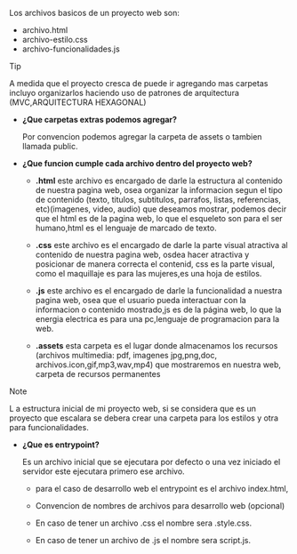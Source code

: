 Los archivos basicos de un proyecto web son:
- archivo.html
- archivo-estilo.css
- archivo-funcionalidades.js

> [!TIP]
> A medida que el proyecto cresca de puede ir agregando mas carpetas  incluyo organizarlos haciendo uso de patrones de arquitectura (MVC,ARQUITECTURA HEXAGONAL)

- **¿Que carpetas extras podemos agregar?**
  
  Por convencion podemos agregar la carpeta  de assets o tambien llamada public.
- **¿Que funcion cumple cada archivo dentro del proyecto web?**
  
  - **.html** este archivo es encargado de darle la estructura al contenido  de nuestra pagina web, osea organizar la informacion segun el tipo de contenido (texto, titulos, subtitulos, parrafos, listas, referencias, etc)(imagenes, video, audio) que deseamos mostrar, podemos decir que el html es de la pagina web, lo que el esqueleto son para el ser humano,html es el lenguaje de marcado de texto.

  - **.css** este archivo es el encargado de darle la parte visual atractiva al contenido de nuestra pagina web, osdea hacer atractiva y posicionar de manera correcta el contenid, css es la parte visual, como el maquillaje es para las mujeres,es una hoja de estilos.

  - **.js** este archivo es el encargado de darle la funcionalidad a nuestra pagina web, osea que el usuario pueda interactuar con la informacion o contenido mostrado,js es de la página web, lo que la energia electrica es para una pc,lenguaje de programacion para la web.

  - **.assets** esta carpeta es el lugar donde almacenamos los recursos (archivos multimedia: pdf, imagenes jpg,png,doc, archivos.icon,gif,mp3,wav,mp4) que mostraremos en nuestra web, carpeta de recursos permanentes

> [!NOTE]
> L a estructura inicial de mi proyecto web, si se considera que es un proyecto que escalara se debera crear una carpeta para los estilos  y otra para funcionalidades.

- **¿Que es entrypoint?**
  
   Es un archivo inicial que se ejecutara por defecto  o una vez iniciado el servidor este ejecutara  primero ese archivo.

  - para el caso de desarrollo web el entrypoint es el archivo index.html,

  - Convencion de nombres de archivos para desarrollo web (opcional)

  - En caso de tener un archivo .css el nombre sera .style.css.

  - En caso de tener un archivo de .js el nombre sera script.js.